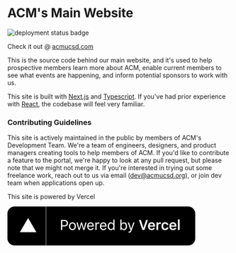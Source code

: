 # ACM's Main Website
![deployment status badge](https://img.shields.io/github/deployments/acmucsd/main-website/Production?label=deployment&style=for-the-badge)

Check it out @ [acmucsd.com](https://acmucsd.com/)

This is the source code behind our main website, and it's used to help prospective members learn more about ACM, enable current members to see what events are happening, and inform potential sponsors to work with us.

This site is built with [Next.js](https://nextjs.org/) and [Typescript](https://www.typescriptlang.org/). If you've had prior experience with [React](http://reactjs.org/), the codebase will feel very familiar.

### Contributing Guidelines
This site is actively maintained in the public by members of ACM's Development Team. We're a team of engineers, designers, and product managers creating tools to help members of ACM. If you'd like to contribute a feature to the portal, we're happy to look at any pull request, but please note that we might not merge it. If you're interested in trying out some freelance work, reach out to us via email ([dev@acmucsd.org](mailto:dev@acmucsd.org)), or join dev team when applications open up.

This site is powered by Vercel

[<img src="./public/assets/vercel.svg">](https://vercel.com/?utm_source=acmucsd&utm_campaign=oss)
